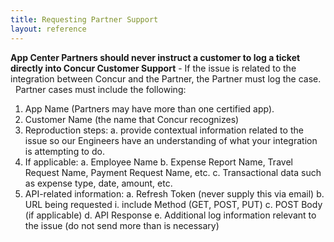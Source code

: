 ```yaml
---
title: Requesting Partner Support
layout: reference
---
```


**App Center Partners should never instruct a customer to log a ticket directly into Concur Customer Support** - If the issue is related to the integration between Concur and the Partner, the Partner must log the case.
 
Partner cases must include the following:
1.	App Name (Partners may have more than one certified app).
2.	Customer Name (the name that Concur recognizes)
3.	Reproduction steps:
  a.	provide contextual information related to the issue so our Engineers have an understanding of what your integration is attempting to do.
4.	If applicable:
  a.	Employee Name
  b.	Expense Report Name, Travel Request Name, Payment Request Name, etc.
  c.	Transactional data such as expense type, date, amount, etc.
5.	API-related information:
  a.	Refresh Token (never supply this via email)
  b.	URL being requested
    i.	include Method (GET, POST, PUT)
  c.	POST Body (if applicable)
  d.	API Response
  e.	Additional log information relevant to the issue (do not send more than is necessary)
